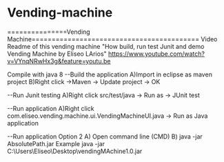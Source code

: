 # Vending-machine
===============Vending Machine========================================== 
Video Readme of this vending machine 
"How build, run test Junit and demo Vending Machine by Eliseo LArios"
https://www.youtube.com/watch?v=VYnqNRwHx3g&feature=youtu.be

Compile with  java 8
--Build the application
A)Import in eclipse as maven project 
B)Right click ->Maven -> Update project -> OK

--Run Junit testing
A)Right click src/test/java -> Run as -> JUnit test

--Run application 
A)Right click com.eliseo.vending.machine.ui.VendingMachineUI.java -> Run as Java application
 
 --Run application Option 2
 A) Open command line (CMD)
 B) java -jar AbsolutePath.jar
 Example java -jar C:\Users\Eliseo\Desktop\vendingMAchine1.0.jar 
    
    
